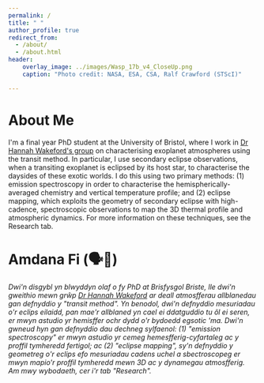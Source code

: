 ```yaml
---
permalink: /
title: " "
author_profile: true
redirect_from: 
  - /about/
  - /about.html
header:
    overlay_image: ../images/Wasp_17b_v4_CloseUp.png
    caption: "Photo credit: NASA, ESA, CSA, Ralf Crawford (STScI)"

---
```

About Me
======
I'm a final year PhD student at the University of Bristol, where I work in [Dr Hannah Wakeford's group](https://stellarplanet.org/research-group/) on characterising exoplanet atmospheres using the transit method. In particular, I use secondary eclipse observations, when a transiting exoplanet is eclipsed by its host star, to characterise the daysides of these exotic worlds. I do this using two primary methods: (1) emission spectroscopy in order to characterise the hemispherically-averaged chemistry and vertical temperature profile; and (2) eclipse mapping, which exploits the geometry of secondary eclipse with high-cadence, spectroscopic observations to map the 3D thermal profile and atmospheric dynamics. For more information on these techniques, see the Research tab.

Amdana Fi (🗣️🏴󠁧󠁢󠁷󠁬󠁳󠁿)
======
_Dwi'n disgybl yn blwyddyn olaf o fy PhD at Brisfysgol Briste, lle dwi'n gweithio mewn grŵp [Dr Hannah Wakeford](https://stellarplanet.org/research-group/) ar deall atmosfferau allblanedau gan defnyddio y "transit method". Yn benodol, dwi'n defnyddio mesuriadau o'r eclips eilaidd, pan mae'r allblaned yn cael ei ddatguddio tu ôl ei seren, er mwyn astudio yr hemisffer ochr dydd o'r bydoedd egsotic 'ma. Dwi'n gwneud hyn gan defnyddio dau dechneg sylfaenol: (1) "emission spectroscopy" er mwyn astudio yr cemeg hemesfferig-cyfartaleg ac y proffil tymheredd fertigol; ac (2) "eclipse mapping", sy'n defnyddio y geometreg o'r eclips efo mesuriadau cadens uchel a sbectroscopeg er mwyn mapio'r proffil tymheredd mewn 3D ac y dynamegau atmosfferig. Am mwy wybodaeth, cer i'r tab "Research"._


